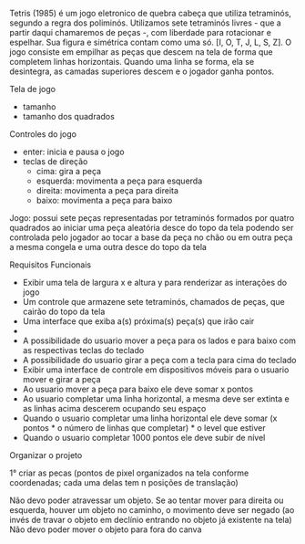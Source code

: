 Tetris (1985) é um jogo eletronico de quebra cabeça que utiliza tetraminós, segundo a regra dos poliminós. Utilizamos sete tetraminós livres - que a partir daqui chamaremos de peças -, com liberdade para rotacionar e espelhar. Sua figura e simétrica contam como uma só. [I, O, T, J, L, S, Z].
O jogo consiste em empilhar as peças que descem na tela de forma que completem linhas horizontais. Quando uma linha se forma, ela se desintegra, as camadas superiores descem e o jogador ganha pontos.

Tela de jogo
  - tamanho
  - tamanho dos quadrados

Controles do jogo
  - enter: inicia e pausa o jogo
  - teclas de direção
    - cima: gira a peça
    - esquerda: movimenta a peça para esquerda
    - direita: movimenta a peça para direita
    - baixo: movimenta a peça para baixo

Jogo:
  possui sete peças representadas por tetraminós formados por quatro quadrados
  ao iniciar uma peça aleatória desce do topo da tela podendo ser controlada pelo jogador
  ao tocar a base da peça no chão ou em outra peça a mesma congela e uma outra desce do topo da tela


Requisitos Funcionais
- Exibir uma tela de largura x e altura y para renderizar as interações do jogo
- Um controle que armazene sete tetraminós, chamados de peças, que cairão do topo da tela
- Uma interface que exiba a(s) próxima(s) peça(s) que irão cair
- 
- A possibilidade do usuario mover a peça para os lados e para baixo com as respectivas teclas do teclado
- A possibilidade do usuario girar a peça com a tecla para cima do teclado
- Exibir uma interface de controle em dispositivos móveis para o usuario mover e girar a peça
- Ao usuario mover a peça para baixo ele deve somar x pontos
- Ao usuario completar uma linha horizontal, a mesma deve ser extinta e as linhas acima descerem ocupando seu espaço
- Quando o usuario completar uma linha horizontal ele deve somar (x pontos * o número de linhas que completar) * o level que estiver
- Quando o usuario completar 1000 pontos ele deve subir de nível


Organizar o projeto

1° criar as pecas (pontos de pixel organizados na tela conforme coordenadas; cada uma delas tem n posições de translação)

Não devo poder atravessar um objeto. Se ao tentar mover para direita ou esquerda, houver um objeto no caminho, o movimento deve ser negado (ao invés de travar o objeto em declínio entrando no objeto já existente na tela)
Não devo poder mover o objeto para fora do canva